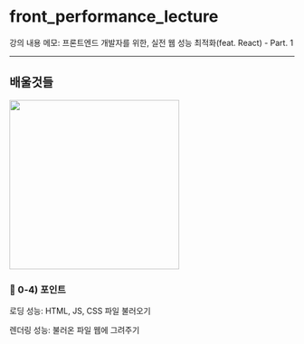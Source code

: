 # front_performance_lecture
강의 내용 메모: 프론트엔드 개발자를 위한, 실전 웹 성능 최적화(feat. React) - Part. 1

---
## 배울것들
<img src="https://user-images.githubusercontent.com/50893303/197386638-b66044fc-9f5f-44d8-bee8-45084c4f901b.png" width="300">

<br/>

### :book: 0-4) 포인트

로딩 성능: HTML, JS, CSS 파일 불러오기

렌더링 성능: 불러온 파일 웹에 그려주기
  
